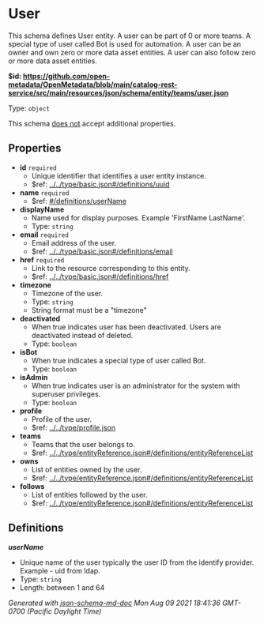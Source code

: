 # User

This schema defines User entity. A user can be part of 0 or more teams. A special type of user called Bot is used for automation. A user can be an owner and own zero or more data asset entities. A user can also follow zero or more data asset entities.

<b id="httpsgithub.comopen-metadataopenmetadatablobmaincatalog-rest-servicesrcmainresourcesjsonschemaentityteamsuser.json">&#36;id: https://github.com/open-metadata/OpenMetadata/blob/main/catalog-rest-service/src/main/resources/json/schema/entity/teams/user.json</b>

Type: `object`

This schema <u>does not</u> accept additional properties.

## Properties
 - <b id="#https://github.com/open-metadata/OpenMetadata/blob/main/catalog-rest-service/src/main/resources/json/schema/entity/teams/user.json/properties/id">id</b> `required`
	 - Unique identifier that identifies a user entity instance.
	 - &#36;ref: [../../type/basic.json#/definitions/uuid](#....typebasic.jsondefinitionsuuid)
 - <b id="#https://github.com/open-metadata/OpenMetadata/blob/main/catalog-rest-service/src/main/resources/json/schema/entity/teams/user.json/properties/name">name</b> `required`
	 - &#36;ref: [#/definitions/userName](#/definitions/userName)
 - <b id="#https://github.com/open-metadata/OpenMetadata/blob/main/catalog-rest-service/src/main/resources/json/schema/entity/teams/user.json/properties/displayName">displayName</b>
	 - Name used for display purposes. Example 'FirstName LastName'.
	 - Type: `string`
 - <b id="#https://github.com/open-metadata/OpenMetadata/blob/main/catalog-rest-service/src/main/resources/json/schema/entity/teams/user.json/properties/email">email</b> `required`
	 - Email address of the user.
	 - &#36;ref: [../../type/basic.json#/definitions/email](#....typebasic.jsondefinitionsemail)
 - <b id="#https://github.com/open-metadata/OpenMetadata/blob/main/catalog-rest-service/src/main/resources/json/schema/entity/teams/user.json/properties/href">href</b> `required`
	 - Link to the resource corresponding to this entity.
	 - &#36;ref: [../../type/basic.json#/definitions/href](#....typebasic.jsondefinitionshref)
 - <b id="#https://github.com/open-metadata/OpenMetadata/blob/main/catalog-rest-service/src/main/resources/json/schema/entity/teams/user.json/properties/timezone">timezone</b>
	 - Timezone of the user.
	 - Type: `string`
	 - String format must be a "timezone"
 - <b id="#https://github.com/open-metadata/OpenMetadata/blob/main/catalog-rest-service/src/main/resources/json/schema/entity/teams/user.json/properties/deactivated">deactivated</b>
	 - When true indicates user has been deactivated. Users are deactivated instead of deleted.
	 - Type: `boolean`
 - <b id="#https://github.com/open-metadata/OpenMetadata/blob/main/catalog-rest-service/src/main/resources/json/schema/entity/teams/user.json/properties/isBot">isBot</b>
	 - When true indicates a special type of user called Bot.
	 - Type: `boolean`
 - <b id="#https://github.com/open-metadata/OpenMetadata/blob/main/catalog-rest-service/src/main/resources/json/schema/entity/teams/user.json/properties/isAdmin">isAdmin</b>
	 - When true indicates user is an administrator for the system with superuser privileges.
	 - Type: `boolean`
 - <b id="#https://github.com/open-metadata/OpenMetadata/blob/main/catalog-rest-service/src/main/resources/json/schema/entity/teams/user.json/properties/profile">profile</b>
	 - Profile of the user.
	 - &#36;ref: [../../type/profile.json](#....typeprofile.json)
 - <b id="#https://github.com/open-metadata/OpenMetadata/blob/main/catalog-rest-service/src/main/resources/json/schema/entity/teams/user.json/properties/teams">teams</b>
	 - Teams that the user belongs to.
	 - &#36;ref: [../../type/entityReference.json#/definitions/entityReferenceList](#....typeentityreference.jsondefinitionsentityreferencelist)
 - <b id="#https://github.com/open-metadata/OpenMetadata/blob/main/catalog-rest-service/src/main/resources/json/schema/entity/teams/user.json/properties/owns">owns</b>
	 - List of entities owned by the user.
	 - &#36;ref: [../../type/entityReference.json#/definitions/entityReferenceList](#....typeentityreference.jsondefinitionsentityreferencelist)
 - <b id="#https://github.com/open-metadata/OpenMetadata/blob/main/catalog-rest-service/src/main/resources/json/schema/entity/teams/user.json/properties/follows">follows</b>
	 - List of entities followed by the user.
	 - &#36;ref: [../../type/entityReference.json#/definitions/entityReferenceList](#....typeentityreference.jsondefinitionsentityreferencelist)


## Definitions
**_userName_**

 - Unique name of the user typically the user ID from the identify provider. Example - uid from ldap.
 - Type: `string`
 - Length: between 1 and 64



_Generated with [json-schema-md-doc](https://brianwendt.github.io/json-schema-md-doc/)_ _Mon Aug 09 2021 18:41:36 GMT-0700 (Pacific Daylight Time)_